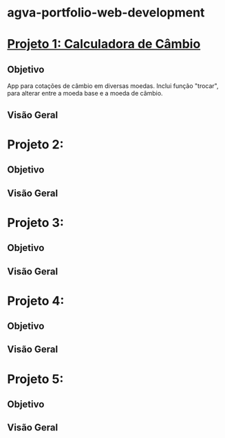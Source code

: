 # agva-portfolio-web-development

# [Projeto 1: Calculadora de Câmbio](https://github.com/a-gva/calculadora-de-cambio)

## Objetivo
App para cotações de câmbio em diversas moedas. Inclui função "trocar", para alterar entre a moeda base e a moeda de câmbio.

## Visão Geral


# Projeto 2: 

## Objetivo

## Visão Geral


# Projeto 3: 

## Objetivo

## Visão Geral


# Projeto 4: 

## Objetivo

## Visão Geral


# Projeto 5: 

## Objetivo

## Visão Geral
